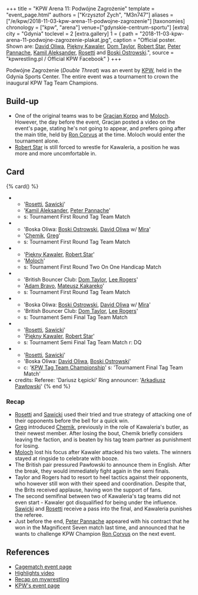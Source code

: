 +++
title = "KPW Arena 11: Podwójne Zagrożenie"
template = "event_page.html"
authors = ["Krzysztof Zych", "M3n747"]
aliases = ["/e/kpw/2018-11-03-kpw-arena-11-podwojne-zagrozenie"]
[taxonomies]
chronology = ["kpw", "arena"]
venue=["gdynskie-centrum-sportu"]
[extra]
city = "Gdynia"
toclevel = 2
[extra.gallery]
1 = { path = "2018-11-03-kpw-arena-11-podwojne-zagrozenie-plakat.jpg", caption = "Official poster. Shown are: [David Oliwa](@/w/david-oliwa.md), [Piękny Kawaler](@/w/piekny-kawaler.md), [Dom Taylor](@/w/dom-taylor.md), [Robert Star](@/w/robert-star.md), [Peter Pannache](@/w/peter-pannache.md), [Kamil Aleksander](@/w/kamil-aleksander.md), [Rosetti](@/w/rosetti.md) and [Boski Ostrowski](@/w/ostrowski.md).", source = "kpwrestling.pl / Official KPW Facebook" }
+++

Podwójne Zagrożenie (_Double Threat_) was an event by [KPW](@/o/kpw.md), held in the Gdynia Sports Center. The entire event was a tournament to crown the inaugural KPW Tag Team Champions.

## Build-up

* One of the original teams was to be [Gracjan Korpo](@/w/gracjan-korpo.md) and [Moloch](@/w/moloch.md). However, the day before the event, Gracjan posted a video on the event's page, stating he's not going to appear, and prefers going after the main title, held by [Ron Corvus](@/w/ron-corvus.md) at the time. Moloch would enter the tournament alone.
* [Robert Star](@/w/robert-star.md) is still forced to wrestle for Kawaleria, a position he was more and more uncomfortable in.

## Card

{% card() %}
- - '[Rosetti](@/w/rosetti.md), [Sawicki](@/w/sawicki.md)'
  - '[Kamil Aleksander](@/w/kamil-aleksander.md), [Peter Pannache](@/w/peter-pannache.md)'
  - s: Tournament First Round Tag Team Match
- - 'Boska Oliwa: [Boski Ostrowski](@/w/ostrowski.md), [David Oliwa](@/w/david-oliwa.md) w/ [Mira](@/w/mira.md)'
  - '[Chemik](@/w/chemik.md), [Greg](@/w/greg.md)'
  - s: Tournament First Round Tag Team Match
- - '[Piękny Kawaler](@/w/piekny-kawaler.md), [Robert Star](@/w/robert-star.md)'
  - '[Moloch](@/w/moloch.md)'
  - s: Tournament First Round Two On One Handicap Match
- - 'British Bouncer Club: [Dom Taylor](@/w/dom-taylor.md), [Lee Rogers](@/w/lee-rogers.md)'
  - '[Adam Bravo](@/w/adam-bravo.md), [Mateusz Kakareko](@/w/mateusz-kakareko.md)'
  - s: Tournament First Round Tag Team Match
- - 'Boska Oliwa: [Boski Ostrowski](@/w/ostrowski.md), [David Oliwa](@/w/david-oliwa.md) w/ [Mira](@/w/mira.md)'
  - 'British Bouncer Club: [Dom Taylor](@/w/dom-taylor.md), [Lee Rogers](@/w/lee-rogers.md)'
  - s: Tournament Semi Final Tag Team Match
- - '[Rosetti](@/w/rosetti.md), [Sawicki](@/w/sawicki.md)'
  - '[Piękny Kawaler](@/w/piekny-kawaler.md), [Robert Star](@/w/robert-star.md)'
  - s: Tournament Semi Final Tag Team Match
    r: DQ
- - '[Rosetti](@/w/rosetti.md), [Sawicki](@/w/sawicki.md)'
  - 'Boska Oliwa: [David Oliwa](@/w/david-oliwa.md), [Boski Ostrowski](@/w/ostrowski.md)'
  - c: '[KPW Tag Team Championship](@/c/kpw-tag-team-championship.md)'
    s: 'Tournament Final Tag Team Match'
- credits:
    Referee: 'Dariusz Łępicki'
    Ring announcer: '[Arkadiusz Pawłowski](@/w/pan-pawlowski.md)'
{% end %}

### Recap

* [Rosetti](@/w/rosetti.md) and [Sawicki](@/w/sawicki.md) used their tried and true strategy of attacking one of their opponents before the bell for a quick win.
* [Greg](@/w/greg.md) introduced [Chemik](@/w/chemik.md), previously in the role of Kawaleria's butler, as their newest member. After losing the bout, Chemik briefly considers leaving the faction, and is beaten by his tag team partner as punishment for losing.
* [Moloch](@/w/moloch.md) lost his focus after Kawaler attacked his two valets. The winners stayed at ringside to celebrate with booze.
* The British pair pressured Pawłowski to announce them in English. After the break, they would immediately fight again in the semi finals.
* Taylor and Rogers had to resort to heel tactics against their opponents, who however still won with their speed and coordination. Despite that, the Brits received applause, having won the support of fans.
* The second semifinal between two of Kawaleria's tag teams did not even start - Kawaler got disqualified for being under the influence. [Sawicki](@/w/sawicki.md) and [Rosetti](@/w/rosetti.md) receive a pass into the final, and Kawaleria punishes the referee.
* Just before the end, [Peter Pannache](@/w/peter-pannache.md) appeared with his contract that he won in the Magnificent Seven match last time, and announced that he wants to challenge KPW Champion [Ron Corvus](@/w/ron-corvus.md) on the next event.

## References

* [Cagematch event page](https://www.cagematch.net/?id=1&nr=215484)
* [Highlights video](https://www.youtube.com/watch?v=JA-12gIh7Uw)
* [Recap on mywrestling](https://mywrestling.com.pl/kpw-arena-11-podwojne-zagrozenie-relacja/)
* [KPW's event page](https://kpwrestling.pl/events/kpw-arena-11/)
